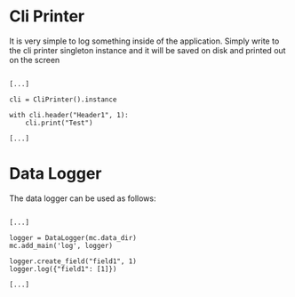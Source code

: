 # Cli Printer

It is very simple to log something inside of the application. Simply write to the cli printer
singleton instance and it will be saved on disk and printed out on the screen

```

[...]

cli = CliPrinter().instance

with cli.header("Header1", 1):
    cli.print("Test")

[...]
```

# Data Logger

The data logger can be used as follows:

```

[...]

logger = DataLogger(mc.data_dir)
mc.add_main('log', logger)

logger.create_field("field1", 1)
logger.log({"field1": [1]})

[...]
```


